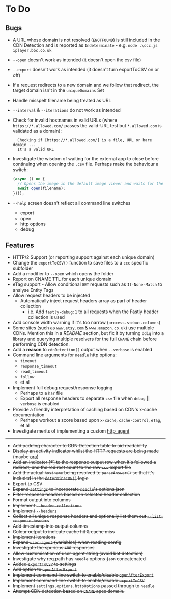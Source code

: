 # To Do

## Bugs

* A URL whose domain is not resolved (`ENOTFOUND`) is still included in the CDN Detection and is reported as `Indeterminate` - e.g. `node .\ccc.js iplayer.bbc.co.uk`
* `--open` doesn't work as intended (it doesn't open the csv file)
* `--export` doesn't work as intended (it doesn't turn exportToCSV on or off)
* If a request redirects to a new domain and we follow that redirect, the target domain isn't in the `uniqueDomains` Set
* Handle misspelt filename being treated as URL
* `--interval` & `--iterations` do not work as intended
* Check for invalid hostnames in valid URLs (where `https://*.allowed.com/` passes the valid-URL test but `*.allowed.com` is validated as a domain):

  ```text
    Checking if [https://*.allowed.com/] is a file, URL or bare domain ...
    It's a valid URL
  ```

* Investigate the wisdom of waiting for the external app to close before continuing when opening the `.csv` file. Perhaps make the behaviour a switch:

  ```JavaScript
  (async () => {
    // Opens the image in the default image viewer and waits for the opened app to quit.
    await open(filename);
  })();
  ```

* `--help` screen doesn't reflect all command line switches
  * export
  * open
  * http options
  * debug

## Features

* HTTP/2 Support (or reporting support against each unique domain)
* Change the `exportToCSV()` function to save files to a `ccc` specific subfolder
* Add a modifier to `--open` which opens the folder
* Report on CNAME TTL for each unique domain
* eTag support - Allow conditional `GET` requests such as `If-None-Match` to analyse Entity Tags
* Allow request headers to be injected
  * Automatically inject request headers array as part of header collection
    * i.e. Add `fastly-debug:1` to all requests when the Fastly header collection is used
* Add console width warning if it's too narrow (`process.stdout.columns`)
* Some sites (such as `www.etsy.com` & `www.amazon.co.uk`) use multiple CDNs. Mention this in a *README* section, but fix it by turning `ddig` into a library and querying multiple resolvers for the full `CNAME` chain before performing CDN detection.
* Add a **reason** to `cdnDetection()` output when `--verbose` is enabled
* Command line arguments for `needle` http options:
  * `timeout`
  * `response_timeout`
  * `read_timeout`
  * `follow`
  * et al
* Implement full debug request/response logging
  * Perhaps to a `har` file
  * Export all response headers to separate `csv` file when `debug` || `verbose` is enabled
* Provide a friendly interpretation of caching based on CDN's x-cache documentation
  * Perhaps workout a score based upon `x-cache`, `cache-control`, `eTag`, et al
* Investigate merits of implementing a custom [http_agent](https://nodejs.org/api/http.html#http_class_http_agent)

---

* ~~Add padding character to CDN Detection table to aid readability~~
* ~~Display an activity indicator whilst the HTTP requests are being made (maybe [ora](https://www.npmjs.com/package/ora))~~
* ~~Add an indicator [®] to the response output row when it's followed a redirect, and the redirect count to the raw `csv` export file~~
* ~~Add the actual `hostname` being resolved to `parseAnswer()` so that it's included in the `determineCDN()` logic~~
* ~~Export to CSV~~
* ~~Expand `settings` to incorporate `needle`'s options json~~
* ~~Filter response headers based on selected header collection~~
* ~~Format output into columns~~
* ~~Implement `--header-collections`~~
* ~~Implement `--headers`~~
* ~~Collect all unique response headers and optionally list them out `--list-response-headers`~~
* ~~Add timestamp into output columns~~
* ~~Colour output to indicate cache hit & cache miss~~
* ~~Implement iterations~~
* ~~Expand `user-agent` {variables} when reading config~~
* ~~Investigate the spurious `400` responses~~
* ~~Allow customisation of user-agent string (avoid bot detection)~~
* ~~Investigate why req.path has `needle` options `json` concatenated~~
* ~~Added `exportToCSV` to settings~~
* ~~Add option to `openAfterExport`~~
* ~~Implement command line switch to enable/disable `openAfterExport`~~
* ~~Implement command line switch to enable/disable `exportToCSV`~~
* ~~Implement `settings.options.httpOptions` passed through to `needle`~~
* ~~Attempt CDN detection based on `CNAME` apex domain.~~
